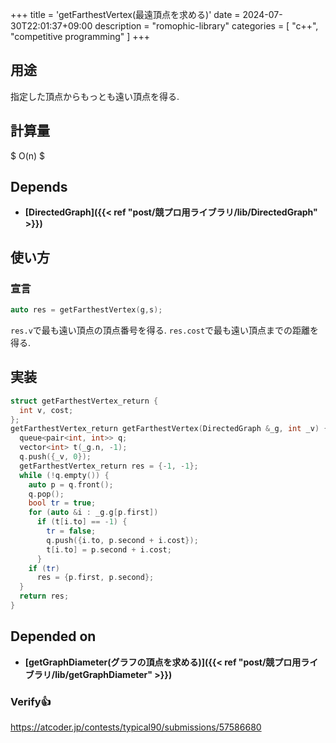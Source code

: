 +++
title = 'getFarthestVertex(最遠頂点を求める)'
date = 2024-07-30T22:01:37+09:00
description = "romophic-library"
categories = [
  "c++",
  "competitive programming"
]
+++
## 用途
指定した頂点からもっとも遠い頂点を得る.

## 計算量
$ O(n) $

## Depends
- **[DirectedGraph]({{< ref "post/競プロ用ライブラリ/lib/DirectedGraph" >}})**

## 使い方
### 宣言
```cpp
auto res = getFarthestVertex(g,s);
```
`res.v`で最も遠い頂点の頂点番号を得る. `res.cost`で最も遠い頂点までの距離を得る.

## 実装
```cpp
struct getFarthestVertex_return {
  int v, cost;
};
getFarthestVertex_return getFarthestVertex(DirectedGraph &_g, int _v) {
  queue<pair<int, int>> q;
  vector<int> t(_g.n, -1);
  q.push({_v, 0});
  getFarthestVertex_return res = {-1, -1};
  while (!q.empty()) {
    auto p = q.front();
    q.pop();
    bool tr = true;
    for (auto &i : _g.g[p.first])
      if (t[i.to] == -1) {
        tr = false;
        q.push({i.to, p.second + i.cost});
        t[i.to] = p.second + i.cost;
      }
    if (tr)
      res = {p.first, p.second};
  }
  return res;
}
```

## Depended on
- **[getGraphDiameter(グラフの頂点を求める)]({{< ref "post/競プロ用ライブラリ/lib/getGraphDiameter" >}})**

### Verify👍
https://atcoder.jp/contests/typical90/submissions/57586680